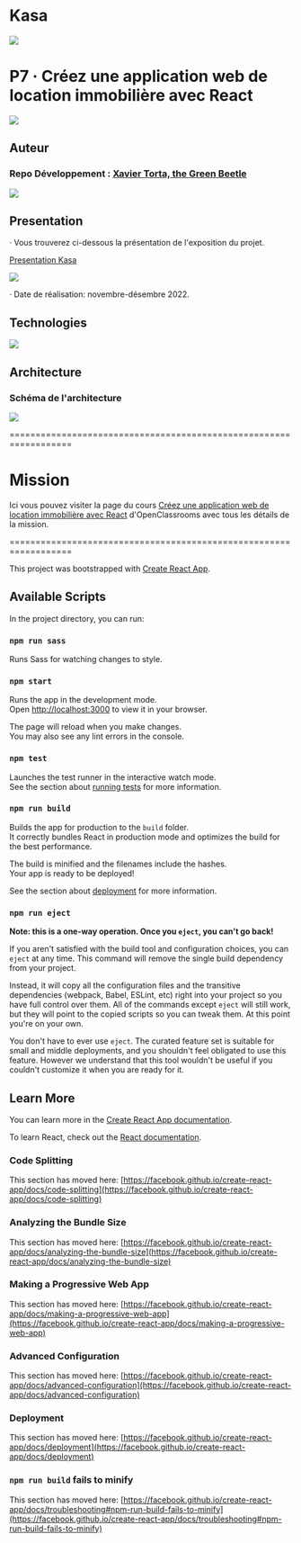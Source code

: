 # Kasa

<img src = "./src/assets/images/IntroKasa.png"/>

# P7 · Créez une application web de location immobilière avec React

<img src = "./src/assets/images/PortadaKasa.png"/>

## Auteur

### Repo Développement : <a href="https://github.com/GreenBeetleStore/P7-House.git">Xavier Torta, the Green Beetle </a>

<img src = "./src/assets/images/GreenBeetleLogo.png"/>

## Presentation

· Vous trouverez ci-dessous la présentation de l'exposition du projet.

<a href="https://docs.google.com/presentation/d/1iGpA9BsqddGyu8RRBpAGEHijB_1yT37_t7oQ78zZtGM/edit?usp=sharing">Presentation Kasa</a>

<img src = "./src/assets/images/pages.png"/>

· Date de réalisation: novembre-désembre 2022.

## Technologies

<img src = "./src/assets/images/Technologies.png"/>

## Architecture

### Schéma de l'architecture

<img src = "./src/assets/images/Architecture.png"/>

==================================================================

# Mission

Ici vous pouvez visiter la page du cours <a href="https://openclassrooms.com/fr/paths/556/projects/677/assignment">Créez une application web de location immobilière avec React</a> d'OpenClassrooms avec tous les détails de la mission.





==================================================================

This project was bootstrapped with [Create React App](https://github.com/facebook/create-react-app).

## Available Scripts

In the project directory, you can run:

### `npm run sass`

Runs Sass for watching changes to style.

### `npm start`

Runs the app in the development mode.\
Open [http://localhost:3000](http://localhost:3000) to view it in your browser.

The page will reload when you make changes.\
You may also see any lint errors in the console.

### `npm test`

Launches the test runner in the interactive watch mode.\
See the section about [running tests](https://facebook.github.io/create-react-app/docs/running-tests) for more information.

### `npm run build`

Builds the app for production to the `build` folder.\
It correctly bundles React in production mode and optimizes the build for the best performance.

The build is minified and the filenames include the hashes.\
Your app is ready to be deployed!

See the section about [deployment](https://facebook.github.io/create-react-app/docs/deployment) for more information.

### `npm run eject`

**Note: this is a one-way operation. Once you `eject`, you can't go back!**

If you aren't satisfied with the build tool and configuration choices, you can `eject` at any time. This command will remove the single build dependency from your project.

Instead, it will copy all the configuration files and the transitive dependencies (webpack, Babel, ESLint, etc) right into your project so you have full control over them. All of the commands except `eject` will still work, but they will point to the copied scripts so you can tweak them. At this point you're on your own.

You don't have to ever use `eject`. The curated feature set is suitable for small and middle deployments, and you shouldn't feel obligated to use this feature. However we understand that this tool wouldn't be useful if you couldn't customize it when you are ready for it.

## Learn More

You can learn more in the [Create React App documentation](https://facebook.github.io/create-react-app/docs/getting-started).

To learn React, check out the [React documentation](https://reactjs.org/).

### Code Splitting

This section has moved here: [https://facebook.github.io/create-react-app/docs/code-splitting](https://facebook.github.io/create-react-app/docs/code-splitting)

### Analyzing the Bundle Size

This section has moved here: [https://facebook.github.io/create-react-app/docs/analyzing-the-bundle-size](https://facebook.github.io/create-react-app/docs/analyzing-the-bundle-size)

### Making a Progressive Web App

This section has moved here: [https://facebook.github.io/create-react-app/docs/making-a-progressive-web-app](https://facebook.github.io/create-react-app/docs/making-a-progressive-web-app)

### Advanced Configuration

This section has moved here: [https://facebook.github.io/create-react-app/docs/advanced-configuration](https://facebook.github.io/create-react-app/docs/advanced-configuration)

### Deployment

This section has moved here: [https://facebook.github.io/create-react-app/docs/deployment](https://facebook.github.io/create-react-app/docs/deployment)

### `npm run build` fails to minify

This section has moved here: [https://facebook.github.io/create-react-app/docs/troubleshooting#npm-run-build-fails-to-minify](https://facebook.github.io/create-react-app/docs/troubleshooting#npm-run-build-fails-to-minify)

